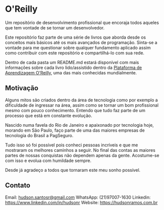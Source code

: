 # O'Reilly

Um repositório de desenvolvimento profissional que encoraja todos aqueles que tem vontade de se tornar um desenvolvedor.

Este repositório faz parte de uma série de livros que aborda desde os conceitos mais básicos até os mais avançados de programação. Sinta-se a vontade para me questionar sobre qualquer fundamento aplicado assim como contribuir com este repositório e compartilhá-lo com sua rede.

Dentro de cada pasta um README.md estará disponível com mais informações sobre cada livro lido/assistido dentro da [Plataforma de Aprendizagem O'Reilly](https://www.oreilly.com/), uma das mais conhecidas mundialmente.


## Motivação

Alguns mitos são criados dentro da área de tecnologia como por exemplo a dificuldade de ingressar na área, assim como se tornar um bom profissional mesmo com pouco conhecimento. Entendo que tudo faz parte de um processo que está em constante evolução.

Nascido numa favela do Rio de Janeiro e apaixonado por tecnologia hoje, morando em São Paulo, faço parte de uma das maiores empresas de tecnologia do Brasil a PagSeguro.

Tudo isso só foi possível pois conheci pessoas incríveis e que me mostraram os melhores caminhos a seguir. No final das contas as maiores partes de nossas conquistas não dependem apenas da gente. Acostume-se com isso e evolua com humildade sempre.

Desde já agradeço a todos que tornaram este meu sonho possível.


## Contato

Email: hudson.santosr@gmail.com
WhatsApp: (21)97007-1630
Linkedin: https://www.linkedin.com/in/hudsonr
Website: https://hudsonramos.com.br
